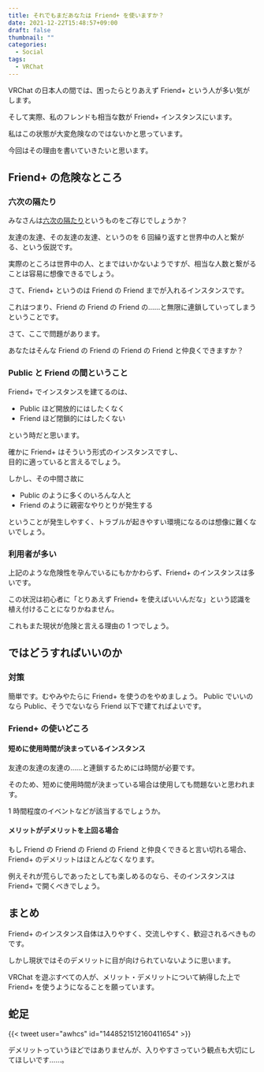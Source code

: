 ```yaml
---
title: それでもまだあなたは Friend+ を使いますか？
date: 2021-12-22T15:48:57+09:00
draft: false
thumbnail: ""
categories:
  - Social
tags:
  - VRChat
---
```


VRChat の日本人の間では、困ったらとりあえず Friend+ という人が多い気がします。

そして実際、私のフレンドも相当な数が Friend+ インスタンスにいます。

私はこの状態が大変危険なのではないかと思っています。

今回はその理由を書いていきたいと思います。

## Friend+ の危険なところ

### 六次の隔たり

みなさんは[六次の隔たり](https://ja.wikipedia.org/wiki/%E5%85%AD%E6%AC%A1%E3%81%AE%E9%9A%94%E3%81%9F%E3%82%8A)というものをご存じでしょうか？

友達の友達、その友達の友達、というのを 6 回繰り返すと世界中の人と繋がる、という仮説です。

実際のところは世界中の人、とまではいかないようですが、相当な人数と繋がることは容易に想像できるでしょう。

さて、Friend+ というのは Friend の Friend までが入れるインスタンスです。

これはつまり、Friend の Friend の Friend の……と無限に連鎖していってしまうということです。

さて、ここで問題があります。

あなたはそんな Friend の Friend の Friend の Friend と仲良くできますか？

### Public と Friend の間ということ

Friend+ でインスタンスを建てるのは、

- Public ほど開放的にはしたくなく
- Friend ほど閉鎖的にはしたくない

という時だと思います。

確かに Friend+ はそういう形式のインスタンスですし、  
目的に適っていると言えるでしょう。

しかし、その中間さ故に

- Public のように多くのいろんな人と
- Friend のように親密なやりとりが発生する

ということが発生しやすく、トラブルが起きやすい環境になるのは想像に難くないでしょう。

### 利用者が多い

上記のような危険性を孕んでいるにもかかわらず、Friend+ のインスタンスは多いです。

この状況は初心者に「とりあえず Friend+ を使えばいいんだな」という認識を植え付けることになりかねません。

これもまた現状が危険と言える理由の 1 つでしょう。

## ではどうすればいいのか

### 対策

簡単です。むやみやたらに Friend+ を使うのをやめましょう。
Public でいいのなら Public、そうでないなら Friend 以下で建てればよいです。

### Friend+ の使いどころ

#### 短めに使用時間が決まっているインスタンス

友達の友達の友達の……と連鎖するためには時間が必要です。

そのため、短めに使用時間が決まっている場合は使用しても問題ないと思われます。

1 時間程度のイベントなどが該当するでしょうか。

#### メリットがデメリットを上回る場合

もし Friend の Friend の Friend の Friend と仲良くできると言い切れる場合、Friend+ のデメリットはほとんどなくなります。

例えそれが荒らしであったとしても楽しめるのなら、そのインスタンスは Friend+ で開くべきでしょう。

## まとめ

Friend+ のインスタンス自体は入りやすく、交流しやすく、歓迎されるべきものです。

しかし現状ではそのデメリットに目が向けられていないように思います。

VRChat を遊ぶすべての人が、メリット・デメリットについて納得した上で Friend+ を使うようになることを願っています。

## 蛇足

{{< tweet user="awhcs" id="1448521512160411654" >}}

デメリットっていうほどではありませんが、入りやすさっていう観点も大切にしてほしいです……。
